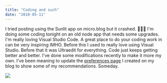```yaml
---
title: "Coding and such"
date: "2018-05-11"
---
```


I tried posting using the Sunlit app on micro.blog but it crashed. 🤷🏾‍♂️ I'm doing some coding tonight on an old node app that needs some upgrades. I'm really loving Visual Studio Code. A great place to do your coding work in can be very inspiring IMHO. Before this I used to really love using Visual Studio. Before that it was Ultraedit for everything. Code just keeps getting better and better. I've done some modifications recently to make it more my own. I've been meaning to update the [preferences page](https://gilcreque.blog/preferences/) I created on my blog to show some of my recommendations. Someday.

![](http://gilcreque.files.wordpress.com/2018/05/660097bd83894866947fddc80c32200e.jpg)
